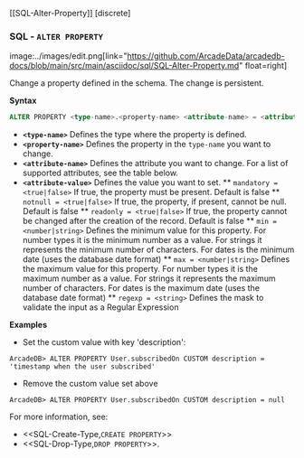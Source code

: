 [[SQL-Alter-Property]]
[discrete]

### SQL - `ALTER PROPERTY`

image:../images/edit.png[link="https://github.com/ArcadeData/arcadedb-docs/blob/main/src/main/asciidoc/sql/SQL-Alter-Property.md" float=right]

Change a property defined in the schema. The change is persistent.

**Syntax**

```sql
ALTER PROPERTY <type-name>.<property-name> <attribute-name> = <attribute-value>
```

- **`<type-name>`** Defines the type where the property is defined.
- **`<property-name>`** Defines the property in the `type-name` you want to change.
- **`<attribute-name>`** Defines the attribute you want to change. For a list of supported attributes, see the table below.
- **`<attribute-value>`** Defines the value you want to set.
  ** `mandatory = <true|false>` If true, the property must be present. Default is false
  ** `notnull = <true|false>` If true, the property, if present, cannot be null. Default is false
  ** `readonly = <true|false>` If true, the property cannot be changed after the creation of the record. Default is false
  ** `min = <number|string>` Defines the minimum value for this property. For number types it is the minimum number as a value. For strings it represents the minimum number of characters. For dates is the minimum date (uses the database date format)
  ** `max = <number|string>` Defines the maximum value for this property. For number types it is the maximum number as a value. For strings it represents the maximum number of characters. For dates is the maximum date (uses the database date format)
  ** `regexp = <string>` Defines the mask to validate the input as a Regular Expression

**Examples**

- Set the custom value with key 'description': 

```
ArcadeDB> ALTER PROPERTY User.subscribedOn CUSTOM description = 'timestamp when the user subscribed'
```

- Remove the custom value set above

```
ArcadeDB> ALTER PROPERTY User.subscribedOn CUSTOM description = null
```

For more information, see:

- <<SQL-Create-Type,`CREATE PROPERTY`>>
- <<SQL-Drop-Type,`DROP PROPERTY`>>.
